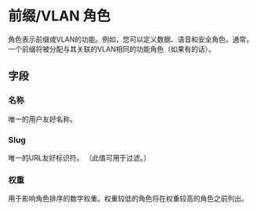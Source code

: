 # 前缀/VLAN 角色

角色表示前缀或VLAN的功能。例如，您可以定义数据、语音和安全角色。通常，一个前缀将被分配与其关联的VLAN相同的功能角色（如果有的话）。

## 字段

### 名称

唯一的用户友好名称。

### Slug

唯一的URL友好标识符。 （此值可用于过滤。）

### 权重

用于影响角色排序的数字权重。权重较低的角色将在权重较高的角色之前列出。
